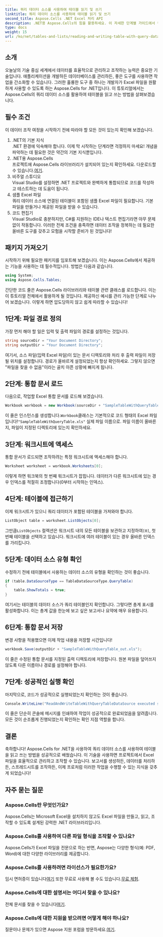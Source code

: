 ```yaml
---
title: 쿼리 데이터 소스를 사용하여 테이블 읽기 및 쓰기
linktitle: 쿼리 데이터 소스를 사용하여 테이블 읽기 및 쓰기
second_title: Aspose.Cells .NET Excel 처리 API
description: .NET용 Aspose.Cells의 힘을 활용하세요. 이 자세한 단계별 가이드에서 쿼리 데이터 소스로 테이블을 읽고 쓰는 방법을 알아보세요.
type: docs
weight: 15
url: /ko/net/tables-and-lists/reading-and-writing-table-with-query-data-source/
---
```

## 소개
오늘날의 기술 중심 세계에서 데이터를 효율적으로 관리하고 조작하는 능력은 중요한 기술입니다. 애플리케이션을 개발하든 데이터베이스를 관리하든, 좋은 도구를 사용하면 작업을 간소화할 수 있습니다. 그러한 훌륭한 도구 중 하나는 개발자가 Excel 파일을 원활하게 사용할 수 있도록 하는 Aspose.Cells for .NET입니다. 이 튜토리얼에서는 Aspose.Cells의 쿼리 데이터 소스를 활용하여 테이블을 읽고 쓰는 방법을 살펴보겠습니다.
## 필수 조건
이 데이터 조작 여정을 시작하기 전에 따라야 할 모든 것이 있는지 확인해 보겠습니다.
1. .NET의 기본 지식  
   .NET 환경에 익숙해야 합니다. 이제 막 시작하는 단계라면 걱정하지 마세요! 개념을 파악하는 데 필요한 것은 약간의 기본 지식뿐입니다.
2. .NET용 Aspose.Cells  
    프로젝트에 Aspose.Cells 라이브러리가 설치되어 있는지 확인하세요. 다운로드할 수 있습니다.[여기](https://releases.aspose.com/cells/net/).
3. 비주얼 스튜디오  
   Visual Studio를 설정하면 .NET 프로젝트와 완벽하게 통합되므로 코드를 작성하고 테스트하는 데 도움이 됩니다.
4. 샘플 Excel 파일  
   쿼리 데이터 소스에 연결된 테이블이 포함된 샘플 Excel 파일이 필요합니다. 기본 파일을 만들거나 제공된 파일을 받을 수 있습니다.
5. 코드 편집기  
   Visual Studio로 충분하지만, C#를 지원하는 IDE나 텍스트 편집기라면 아무 문제없이 작동합니다.
이러한 전제 조건을 충족하면 데이터 조작을 정복하는 데 필요한 올바른 도구를 갖추고 모험을 시작할 준비가 된 것입니다!
## 패키지 가져오기
시작하기 위해 필요한 패키지를 임포트해 보겠습니다. 이는 Aspose.Cells에서 제공하는 기능을 사용하는 데 필수적입니다. 방법은 다음과 같습니다.
```csharp
using System;
using Aspose.Cells.Tables;
```
간단한 코드 줄은 Aspose.Cells 라이브러리와 테이블 관련 클래스를 로드합니다. 이는 이 튜토리얼 전체에서 활용하게 될 것입니다.
제공하신 예시를 관리 가능한 단계로 나누어 보겠습니다. 이렇게 하면 압도당하지 않고 쉽게 따라할 수 있습니다!
## 1단계: 파일 경로 정의
가장 먼저 해야 할 일은 입력 및 출력 파일의 경로를 설정하는 것입니다. 
```csharp
string sourceDir = "Your Document Directory";
string outputDir = "Your Document Directory";
```
여기서, 소스 파일(입력 Excel 파일)이 있는 문서 디렉토리와 처리 후 출력 파일이 저장될 위치를 설정합니다. 경로가 올바르게 설정되었는지 항상 확인하세요. 그렇지 않으면 "파일을 찾을 수 없음"이라는 골치 아픈 상황에 빠지게 됩니다.
## 2단계: 통합 문서 로드
다음으로, 작업할 Excel 통합 문서를 로드해 보겠습니다.
```csharp
Workbook workbook = new Workbook(sourceDir + "SampleTableWithQueryTable.xls");
```
 이 줄은 인스턴스를 생성합니다.`Workbook`클래스는 기본적으로 코드 형태의 Excel 파일입니다!`"SampleTableWithQueryTable.xls"` 실제 파일 이름으로. 파일 이름이 올바른지, 파일이 지정된 디렉토리에 있는지 확인하세요.
## 3단계: 워크시트에 액세스
통합 문서가 로드되면 조작하려는 특정 워크시트에 액세스해야 합니다.
```csharp
Worksheet worksheet = workbook.Worksheets[0];
```
이렇게 하면 워크북의 첫 번째 워크시트가 잡힙니다. 데이터가 다른 워크시트에 있는 경우 인덱스를 적절히 조정합니다(0부터 시작하는 인덱스).
## 4단계: 테이블에 접근하기
이제 워크시트가 있으니 쿼리 데이터가 포함된 테이블을 가져와야 합니다.
```csharp
ListObject table = worksheet.ListObjects[0];
```
 그만큼`ListObjects` 컬렉션은 워크시트 내의 모든 테이블을 보관하고 지정하여`[0]`, 첫 번째 테이블을 선택하고 있습니다. 워크시트에 여러 테이블이 있는 경우 올바른 인덱스를 가리킵니다.
## 5단계: 데이터 소스 유형 확인
수정하기 전에 테이블에서 사용하는 데이터 소스의 유형을 확인하는 것이 좋습니다.
```csharp
if (table.DataSourceType == TableDataSourceType.QueryTable)
{
    table.ShowTotals = true;
}
```
여기서는 테이블의 데이터 소스가 쿼리 테이블인지 확인합니다. 그렇다면 총계 표시를 활성화합니다. 이는 총계 값을 한눈에 보고 싶은 보고서나 요약에 매우 유용합니다.
## 6단계: 통합 문서 저장
변경 사항을 적용했으면 이제 작업 내용을 저장할 시간입니다!
```csharp
workbook.Save(outputDir + "SampleTableWithQueryTable_out.xls");
```
이 줄은 수정된 통합 문서를 지정된 출력 디렉토리에 저장합니다. 원본 파일을 덮어쓰지 않도록 다른 이름이나 경로를 설정해야 합니다.
## 7단계: 성공적인 실행 확인
마지막으로, 코드가 성공적으로 실행되었는지 확인하는 것이 좋습니다.
```csharp
Console.WriteLine("ReadAndWriteTableWithQueryTableDataSource executed successfully.");
```
이 줄은 단순히 콘솔에 메시지를 인쇄하여 작업이 성공적으로 완료되었음을 알려줍니다. 모든 것이 순조롭게 진행되었는지 확인하는 확인 지점 역할을 합니다.
## 결론
축하합니다! Aspose.Cells for .NET을 사용하여 쿼리 데이터 소스를 사용하여 테이블을 읽고 쓰는 방법을 성공적으로 배웠습니다. 이 기술을 사용하면 프로젝트에서 Excel 파일을 효율적으로 관리하고 조작할 수 있습니다. 보고서를 생성하든, 데이터를 처리하든, 스프레드시트를 조작하든, 이제 프로처럼 이러한 작업을 수행할 수 있는 지식을 갖추게 되었습니다!
## 자주 묻는 질문
### Aspose.Cells란 무엇인가요?  
Aspose.Cells는 Microsoft Excel을 설치하지 않고도 Excel 파일을 만들고, 읽고, 조작할 수 있도록 설계된 강력한 .NET 라이브러리입니다.
### Aspose.Cells를 사용하여 다른 파일 형식을 조작할 수 있나요?  
Aspose.Cells가 Excel 파일을 전문으로 하는 반면, Aspose는 다양한 형식(예: PDF, Word)에 대한 다양한 라이브러리를 제공합니다.
### Aspose.Cells를 사용하려면 라이선스가 필요한가요?  
 임시 면허증이 있습니다[여기](https://purchase.aspose.com/temporary-license/) 또한 무료로 사용해 볼 수도 있습니다.[무료 체험](https://releases.aspose.com/).
### Aspose.Cells에 대한 설명서는 어디서 찾을 수 있나요?  
 전체 문서를 찾을 수 있습니다[여기](https://reference.aspose.com/cells/net/).
### Aspose.Cells에 대한 지원을 받으려면 어떻게 해야 하나요?  
 질문이나 문제가 있으면 Aspose 지원 포럼을 방문하세요.[여기](https://forum.aspose.com/c/cells/9).